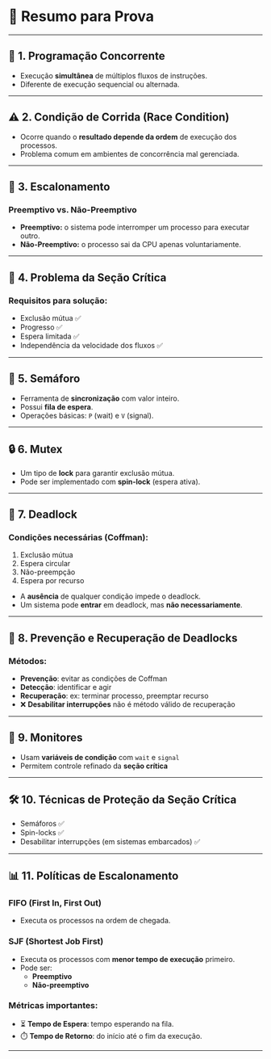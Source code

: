 # 📘 Resumo para Prova

---

## 🧵 1. Programação Concorrente
- Execução **simultânea** de múltiplos fluxos de instruções.
- Diferente de execução sequencial ou alternada.

---

## ⚠️ 2. Condição de Corrida (Race Condition)
- Ocorre quando o **resultado depende da ordem** de execução dos processos.
- Problema comum em ambientes de concorrência mal gerenciada.

---

## 🔁 3. Escalonamento
### Preemptivo vs. Não-Preemptivo
- **Preemptivo:** o sistema pode interromper um processo para executar outro.
- **Não-Preemptivo:** o processo sai da CPU apenas voluntariamente.

---

## 🔐 4. Problema da Seção Crítica
### Requisitos para solução:
- Exclusão mútua ✅
- Progresso ✅
- Espera limitada ✅
- Independência da velocidade dos fluxos ✅

---

## 🔄 5. Semáforo
- Ferramenta de **sincronização** com valor inteiro.
- Possui **fila de espera**.
- Operações básicas: `P` (wait) e `V` (signal).

---

## 🔒 6. Mutex
- Um tipo de **lock** para garantir exclusão mútua.
- Pode ser implementado com **spin-lock** (espera ativa).

---

## 🛑 7. Deadlock
### Condições necessárias (Coffman):
1. Exclusão mútua
2. Espera circular
3. Não-preempção
4. Espera por recurso

- A **ausência** de qualquer condição impede o deadlock.
- Um sistema pode **entrar** em deadlock, mas **não necessariamente**.

---

## 🧯 8. Prevenção e Recuperação de Deadlocks
### Métodos:
- **Prevenção**: evitar as condições de Coffman
- **Detecção**: identificar e agir
- **Recuperação**: ex: terminar processo, preemptar recurso
- ❌ **Desabilitar interrupções** não é método válido de recuperação

---

## 🧩 9. Monitores
- Usam **variáveis de condição** com `wait` e `signal`
- Permitem controle refinado da **seção crítica**

---

## 🛠️ 10. Técnicas de Proteção da Seção Crítica
- Semáforos ✅
- Spin-locks ✅
- Desabilitar interrupções (em sistemas embarcados) ✅

---

## 📊 11. Políticas de Escalonamento
### FIFO (First In, First Out)
- Executa os processos na ordem de chegada.

### SJF (Shortest Job First)
- Executa os processos com **menor tempo de execução** primeiro.
- Pode ser:
  - **Preemptivo**
  - **Não-preemptivo**

### Métricas importantes:
- ⏳ **Tempo de Espera**: tempo esperando na fila.
- ⏱️ **Tempo de Retorno**: do início até o fim da execução.

---
